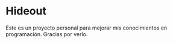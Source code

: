 # Hideout
Este es un proyecto personal para mejorar mis conocimientos en programación. Gracias por verlo. 
